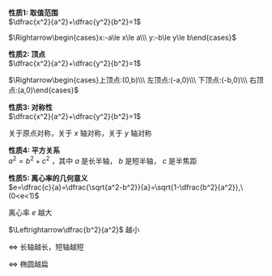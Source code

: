 **性质1: 取值范围**  
$\dfrac{x^2}{a^2}+\dfrac{y^2}{b^2}=1$  

$\Rightarrow\begin{cases}x:-a\le x\le a\\\ y:-b\le y\le b\end{cases}$  

**性质2: 顶点**  
$\dfrac{x^2}{a^2}+\dfrac{y^2}{b^2}=1$  

$\Rightarrow\begin{cases}上顶点:(0,b)\\\ 左顶点:(-a,0)\\\ 下顶点:(-b,0)\\\ 右顶点:(a,0)\end{cases}$  

**性质3: 对称性**  
$\dfrac{x^2}{a^2}+\dfrac{y^2}{b^2}=1$  

关于原点对称，关于 $x$ 轴对称，关于 $y$ 轴对称  

**性质4: 平方关系**  
$a^2=b^2+c^2$ ，其中 $a$ 是长半轴， $b$ 是短半轴， $c$ 是半焦距  

**性质5: 离心率的几何意义**  
$e=\dfrac{c}{a}=\dfrac{\sqrt{a^2-b^2}}{a}=\sqrt{1-\dfrac{b^2}{a^2}},\ (0<e<1)$  

离心率 $e$ 越大  

$\Leftrightarrow\dfrac{b^2}{a^2}$ 越小  

$\Leftrightarrow$ 长轴越长，短轴越短  

$\Leftrightarrow$ 椭圆越扁
